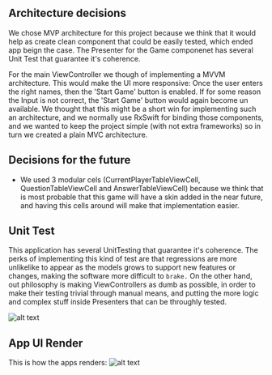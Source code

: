 ## Architecture decisions

We chose MVP architecture for this project because we think that it would help as create clean component that could be easily tested, which ended app beign the case. The Presenter for the Game componenet has several Unit Test that guarantee it's coherence.

For the main ViewController we though of implementing a MVVM architecture. This would make the UI more responsive: Once the user enters the right names, then the 'Start Game' button is enabled. If for some reason the Input is not correct, the 'Start Game' button would again become un available. We thought that this might be a short win for implementing such an architecture, and we normally use RxSwift for binding those components, and we wanted to keep the project simple (with not extra frameworks) so in turn we created a plain MVC architecture.

## Decisions for the future

- We used 3 modular cels (CurrentPlayerTableViewCell, QuestionTableViewCell and AnswerTableViewCell) because we think that is most probable that this game will have a skin added in the near future, and having this cells around will make that implementation easier.

## Unit Test

This application has several UnitTesting that guarantee it's coherence. The perks of implementing this kind of test are that regressions are more unlikelike to appear as the models grows to support new features or changes, making the software more difficult to `brake.` On the other hand, out philosophy is making ViewControllers as dumb as possible, in order to make their testing trivial through manual means, and putting the more logic and complex stuff inside Presenters that can be throughly tested.

![alt text](https://www.landhsoft.com/tests.png "Unit Tests")


## App UI Render

This is how the apps renders:
![alt text](https://www.landhsoft.com/app_ui.png "Unit Tests")
